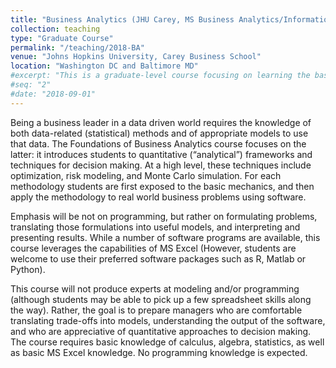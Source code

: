 ```yaml
---
title: "Business Analytics (JHU Carey, MS Business Analytics/Information Systems, 2018-current)"
collection: teaching
type: "Graduate Course"
permalink: "/teaching/2018-BA"
venue: "Johns Hopkins University, Carey Business School"
location: "Washington DC and Baltimore MD"
#excerpt: "This is a graduate-level course focusing on learning the basics of analytics (predictive, prescriptive) and applying those methods to real-world problems. The course is taught mainly using R and Excel"
#seq: "2"
#date: "2018-09-01"
---
```


Being a business leader in a data driven world requires the knowledge of both data-related (statistical) methods and of appropriate models to use that data. The Foundations of Business Analytics course focuses on the latter: it introduces students to quantitative (“analytical”) frameworks and techniques for decision making. At a high level, these techniques include optimization, risk modeling, and Monte Carlo simulation. For each methodology students are first exposed to the basic mechanics, and then apply the methodology to real world business problems using software. 

Emphasis will be not on programming, but rather on formulating problems, translating those formulations into useful models, and interpreting and presenting results. While a number of software programs are available, this course leverages the capabilities of MS Excel (However, students are welcome to use their preferred software packages such as R, Matlab or Python). 

This course will not produce experts at modeling and/or programming (although students may be able to pick up a few spreadsheet skills along the way). Rather, the goal is to prepare managers who are comfortable translating trade-offs into models, understanding the output of the software, and who are appreciative of quantitative approaches to decision making. The course requires basic knowledge of calculus, algebra, statistics, as well as basic MS Excel knowledge. No programming knowledge is expected. 

